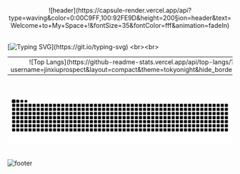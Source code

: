 <p align="center">
  <!-- Header -->
  ![header](https://capsule-render.vercel.app/api?type=waving&color=0:00C9FF,100:92FE9D&height=200&section=header&text=Welcome+to+My+Space+!&fontSize=35&fontColor=fff&animation=fadeIn)
  <br><br>

  <!-- Typing SVG 动态欢迎语 -->
  [![Typing SVG](https://readme-typing-svg.demolab.com?font=Fira+Code&pause=1000&color=0E3140&multiline=true&width=500&height=80&lines=Hi+there!+I'm+Cheng.+😊;Happy+to+see+you+here!)](https://git.io/typing-svg)
  <br><br>

  <!-- Top Languages / GitHub Stats / Streak 横向排列 -->
  <table>
    <tr>
      <td align="center">
        ![Top Langs](https://github-readme-stats.vercel.app/api/top-langs/?username=jinxiuprospect&layout=compact&theme=tokyonight&hide_border=true)
      </td>
      <td align="center">
        ![Cheng Qian's GitHub stats](https://github-readme-stats.vercel.app/api?username=jinxiuprospect&show_icons=true&theme=tokyonight&hide_border=true)
      </td>
      <td align="center">
        ![GitHub Streak](https://streak-stats.demolab.com/?user=jinxiuprospect&theme=tokyonight&hide_border=true)
      </td>
    </tr>
  </table>
  <br>

  <!-- Contribution Graph -->
  ![Jinxiuprospect's github activity graph](https://raw.githubusercontent.com/jinxiuprospect/jinxiuprospect/output/github-contribution-grid-snake.svg)
  <br><br>

  <!-- Footer -->
  ![footer](https://capsule-render.vercel.app/api?type=waving&color=0:92FE9D,100:00C9FF&height=100&section=footer)
</p>
